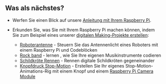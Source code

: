 ## Was als nächstes?

+ Werfen Sie einen Blick auf unsere [Anleitung mit Ihrem Raspberry Pi](https://projects.raspberrypi.org/en/projects/raspberry-pi-using).

+ Erkunden Sie, was Sie mit Ihrem Raspberry Pi machen können, indem Sie zum Beispiel eines unserer [digitalen Making-Projekte erstellen](https://projects.raspberrypi.org):
    
    + [Roboterantenne](https://projects.raspberrypi.org/en/projects/robot-antenna) - Steuern Sie das Antennenlicht eines Roboters mit einem Raspberry Pi und Codeblöcken
    + [Rock band](https://projects.raspberrypi.org/en/projects/rock-band) - lernen , wie Sie Ihre eigenen Musikinstrumente codieren
    + [Schildkröte Rennen](https://projects.raspberrypi.org/en/projects/turtle-race) - Rennen digitale Schildkröten gegeneinander
    + [Knopfdruck Stop-Motion](https://projects.raspberrypi.org/en/projects/push-button-stop-motion) - Erstellen Sie Ihr eigenes Stop-Motion-Animations-Rig mit einem Knopf und einem [Raspberry Pi Camera Module](https://www.raspberrypi.org/products/camera-module-v2/)